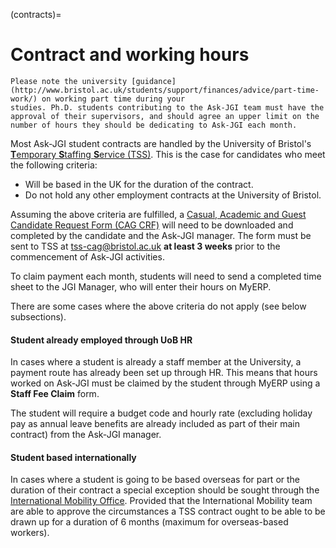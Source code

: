 (contracts)=
# Contract and working hours

```{important}
Please note the university [guidance](http://www.bristol.ac.uk/students/support/finances/advice/part-time-work/) on working part time during your
studies. Ph.D. students contributing to the Ask-JGI team must have the
approval of their supervisors, and should agree an upper limit on the
number of hours they should be dedicating to Ask-JGI each month.
```

Most Ask-JGI student contracts are handled by the University of
Bristol's [**T**emporary **S**taffing **S**ervice
(TSS)](https://www.bristol.ac.uk/temporary-staffing/). 
This is the case for candidates who meet the following criteria:
- Will be based in the UK for the duration of the contract.
- Do not hold any other employment contracts at the University of
  Bristol.
  
Assuming the above criteria are fulfilled, a [Casual,
Academic and Guest Candidate Request Form (CAG CRF)](https://www.bristol.ac.uk/temporary-staffing/cag/forms-and-guidance/) will need to be
downloaded and completed by the candidate and the Ask-JGI manager. The form must
be sent to TSS at tss-cag@bristol.ac.uk **at least 3 weeks** prior to
the commencement of Ask-JGI activities.


To claim payment each month, students will need to send a completed
time sheet to the JGI Manager, who will enter their hours on MyERP.


There are some cases where the above criteria do not apply (see below subsections).

#### Student already employed through UoB HR

In cases where a student is already a staff member at the University,
a payment route has already been set up through HR. This means that
hours worked on Ask-JGI must be claimed by the student through MyERP
using a **Staff Fee Claim** form.

The student will require a budget code and hourly rate (excluding
holiday pay as annual leave benefits are already included as part of
their main contract) from the Ask-JGI manager.

#### Student based internationally

In cases where a student is going to be based overseas for part or the
duration of their contract a special exception should be sought
through the [International Mobility
Office](http://www.bristol.ac.uk/hr/policies/international-mobility/). 
Provided that the International Mobility team are able to approve the
circumstances a TSS contract ought to be able to be drawn up for a
duration of 6 months (maximum for overseas-based workers).
